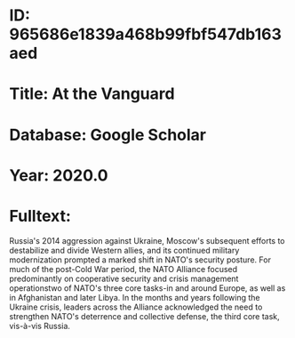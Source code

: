 # ID: 965686e1839a468b99fbf547db163aed
# Title: At the Vanguard
# Database: Google Scholar
# Year: 2020.0
# Fulltext:
Russia's 2014 aggression against Ukraine, Moscow's subsequent efforts to destabilize and divide Western allies, and its continued military modernization prompted a marked shift in NATO's security posture.
For much of the post-Cold War period, the NATO Alliance focused predominantly on cooperative security and crisis management operationstwo of NATO's three core tasks-in and around Europe, as well as in Afghanistan and later Libya.
In the months and years following the Ukraine crisis, leaders across the Alliance acknowledged the need to strengthen NATO's deterrence and collective defense, the third core task, vis-à-vis Russia.